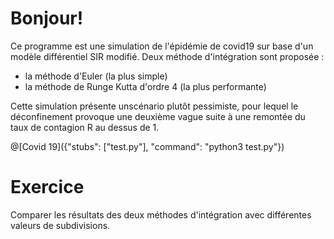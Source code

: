 # Bonjour!

Ce programme est une simulation de l'épidémie de covid19 sur base d'un modèle différentiel SIR modifié.
Deux méthode d'intégration sont proposée :
* la méthode d'Euler (la plus simple)
* la méthode de Runge Kutta d'ordre 4 (la plus performante)

Cette simulation présente unscénario plutôt pessimiste, pour lequel le déconfinement provoque une deuxième vague suite à une remontée du taux de contagion R au dessus de 1.  

@[Covid 19]({"stubs": ["test.py"], "command": "python3 test.py"})


# Exercice

Comparer les résultats des deux méthodes d'intégration avec différentes valeurs de subdivisions.
